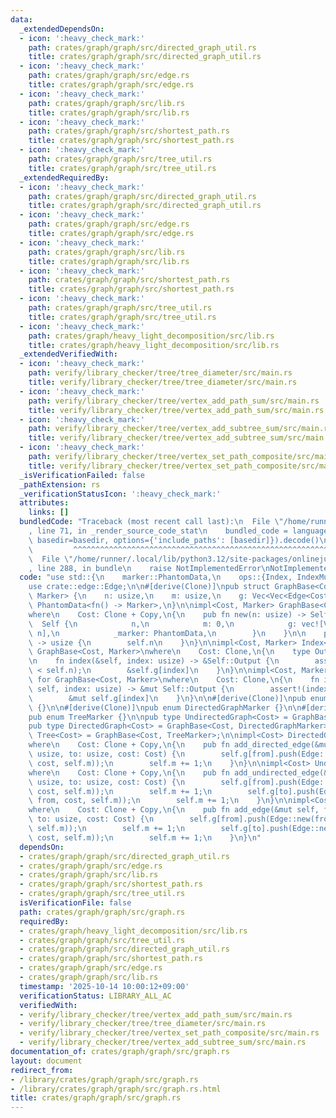 ```yaml
---
data:
  _extendedDependsOn:
  - icon: ':heavy_check_mark:'
    path: crates/graph/graph/src/directed_graph_util.rs
    title: crates/graph/graph/src/directed_graph_util.rs
  - icon: ':heavy_check_mark:'
    path: crates/graph/graph/src/edge.rs
    title: crates/graph/graph/src/edge.rs
  - icon: ':heavy_check_mark:'
    path: crates/graph/graph/src/lib.rs
    title: crates/graph/graph/src/lib.rs
  - icon: ':heavy_check_mark:'
    path: crates/graph/graph/src/shortest_path.rs
    title: crates/graph/graph/src/shortest_path.rs
  - icon: ':heavy_check_mark:'
    path: crates/graph/graph/src/tree_util.rs
    title: crates/graph/graph/src/tree_util.rs
  _extendedRequiredBy:
  - icon: ':heavy_check_mark:'
    path: crates/graph/graph/src/directed_graph_util.rs
    title: crates/graph/graph/src/directed_graph_util.rs
  - icon: ':heavy_check_mark:'
    path: crates/graph/graph/src/edge.rs
    title: crates/graph/graph/src/edge.rs
  - icon: ':heavy_check_mark:'
    path: crates/graph/graph/src/lib.rs
    title: crates/graph/graph/src/lib.rs
  - icon: ':heavy_check_mark:'
    path: crates/graph/graph/src/shortest_path.rs
    title: crates/graph/graph/src/shortest_path.rs
  - icon: ':heavy_check_mark:'
    path: crates/graph/graph/src/tree_util.rs
    title: crates/graph/graph/src/tree_util.rs
  - icon: ':heavy_check_mark:'
    path: crates/graph/heavy_light_decomposition/src/lib.rs
    title: crates/graph/heavy_light_decomposition/src/lib.rs
  _extendedVerifiedWith:
  - icon: ':heavy_check_mark:'
    path: verify/library_checker/tree/tree_diameter/src/main.rs
    title: verify/library_checker/tree/tree_diameter/src/main.rs
  - icon: ':heavy_check_mark:'
    path: verify/library_checker/tree/vertex_add_path_sum/src/main.rs
    title: verify/library_checker/tree/vertex_add_path_sum/src/main.rs
  - icon: ':heavy_check_mark:'
    path: verify/library_checker/tree/vertex_add_subtree_sum/src/main.rs
    title: verify/library_checker/tree/vertex_add_subtree_sum/src/main.rs
  - icon: ':heavy_check_mark:'
    path: verify/library_checker/tree/vertex_set_path_composite/src/main.rs
    title: verify/library_checker/tree/vertex_set_path_composite/src/main.rs
  _isVerificationFailed: false
  _pathExtension: rs
  _verificationStatusIcon: ':heavy_check_mark:'
  attributes:
    links: []
  bundledCode: "Traceback (most recent call last):\n  File \"/home/runner/.local/lib/python3.12/site-packages/onlinejudge_verify/documentation/build.py\"\
    , line 71, in _render_source_code_stat\n    bundled_code = language.bundle(stat.path,\
    \ basedir=basedir, options={'include_paths': [basedir]}).decode()\n          \
    \         ^^^^^^^^^^^^^^^^^^^^^^^^^^^^^^^^^^^^^^^^^^^^^^^^^^^^^^^^^^^^^^^^^^^^^^^^^^^^^^^^^\n\
    \  File \"/home/runner/.local/lib/python3.12/site-packages/onlinejudge_verify/languages/rust.py\"\
    , line 288, in bundle\n    raise NotImplementedError\nNotImplementedError\n"
  code: "use std::{\n    marker::PhantomData,\n    ops::{Index, IndexMut},\n};\n\n\
    use crate::edge::Edge;\n\n#[derive(Clone)]\npub struct GraphBase<Cost: Clone,\
    \ Marker> {\n    n: usize,\n    m: usize,\n    g: Vec<Vec<Edge<Cost>>>,\n    _marker:\
    \ PhantomData<fn() -> Marker>,\n}\n\nimpl<Cost, Marker> GraphBase<Cost, Marker>\n\
    where\n    Cost: Clone + Copy,\n{\n    pub fn new(n: usize) -> Self {\n      \
    \  Self {\n            n,\n            m: 0,\n            g: vec![Vec::<Edge<Cost>>::new();\
    \ n],\n            _marker: PhantomData,\n        }\n    }\n\n    pub fn size(&self)\
    \ -> usize {\n        self.n\n    }\n}\n\nimpl<Cost, Marker> Index<usize> for\
    \ GraphBase<Cost, Marker>\nwhere\n    Cost: Clone,\n{\n    type Output = Vec<Edge<Cost>>;\n\
    \n    fn index(&self, index: usize) -> &Self::Output {\n        assert!(index\
    \ < self.n);\n        &self.g[index]\n    }\n}\n\nimpl<Cost, Marker> IndexMut<usize>\
    \ for GraphBase<Cost, Marker>\nwhere\n    Cost: Clone,\n{\n    fn index_mut(&mut\
    \ self, index: usize) -> &mut Self::Output {\n        assert!(index < self.n);\n\
    \        &mut self.g[index]\n    }\n}\n\n#[derive(Clone)]\npub enum UndirectedGraphMarker\
    \ {}\n\n#[derive(Clone)]\npub enum DirectedGraphMarker {}\n\n#[derive(Clone)]\n\
    pub enum TreeMarker {}\n\npub type UndirectedGraph<Cost> = GraphBase<Cost, UndirectedGraphMarker>;\n\
    pub type DirectedGraph<Cost> = GraphBase<Cost, DirectedGraphMarker>;\npub type\
    \ Tree<Cost> = GraphBase<Cost, TreeMarker>;\n\nimpl<Cost> DirectedGraph<Cost>\n\
    where\n    Cost: Clone + Copy,\n{\n    pub fn add_directed_edge(&mut self, from:\
    \ usize, to: usize, cost: Cost) {\n        self.g[from].push(Edge::new(from, to,\
    \ cost, self.m));\n        self.m += 1;\n    }\n}\n\nimpl<Cost> UndirectedGraph<Cost>\n\
    where\n    Cost: Clone + Copy,\n{\n    pub fn add_undirected_edge(&mut self, from:\
    \ usize, to: usize, cost: Cost) {\n        self.g[from].push(Edge::new(from, to,\
    \ cost, self.m));\n        self.m += 1;\n        self.g[to].push(Edge::new(to,\
    \ from, cost, self.m));\n        self.m += 1;\n    }\n}\n\nimpl<Cost> Tree<Cost>\n\
    where\n    Cost: Clone + Copy,\n{\n    pub fn add_edge(&mut self, from: usize,\
    \ to: usize, cost: Cost) {\n        self.g[from].push(Edge::new(from, to, cost,\
    \ self.m));\n        self.m += 1;\n        self.g[to].push(Edge::new(to, from,\
    \ cost, self.m));\n        self.m += 1;\n    }\n}\n"
  dependsOn:
  - crates/graph/graph/src/directed_graph_util.rs
  - crates/graph/graph/src/edge.rs
  - crates/graph/graph/src/lib.rs
  - crates/graph/graph/src/shortest_path.rs
  - crates/graph/graph/src/tree_util.rs
  isVerificationFile: false
  path: crates/graph/graph/src/graph.rs
  requiredBy:
  - crates/graph/heavy_light_decomposition/src/lib.rs
  - crates/graph/graph/src/tree_util.rs
  - crates/graph/graph/src/directed_graph_util.rs
  - crates/graph/graph/src/shortest_path.rs
  - crates/graph/graph/src/edge.rs
  - crates/graph/graph/src/lib.rs
  timestamp: '2025-10-14 10:00:12+09:00'
  verificationStatus: LIBRARY_ALL_AC
  verifiedWith:
  - verify/library_checker/tree/vertex_add_path_sum/src/main.rs
  - verify/library_checker/tree/tree_diameter/src/main.rs
  - verify/library_checker/tree/vertex_set_path_composite/src/main.rs
  - verify/library_checker/tree/vertex_add_subtree_sum/src/main.rs
documentation_of: crates/graph/graph/src/graph.rs
layout: document
redirect_from:
- /library/crates/graph/graph/src/graph.rs
- /library/crates/graph/graph/src/graph.rs.html
title: crates/graph/graph/src/graph.rs
---
```

